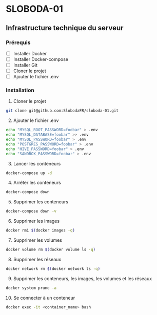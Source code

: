 # SLOBODA-01

## Infrastructure technique du serveur

### Prérequis

- [ ] Installer Docker
- [ ] Installer Docker-compose
- [ ] Installer Git
- [ ] Cloner le projet
- [ ] Ajouter le fichier .env

### Installation

1. Cloner le projet

```bash
git clone git@github.com:SlobodaFR/sloboda-01.git
```

2. Ajouter le fichier .env

```bash
echo "MYSQL_ROOT_PASSWORD=foobar" > .env
echo "MYSQL_DATABASE=foobar" >> .env
echo "MYSQL_PASSWORD=foobar" > .env
echo "POSTGRES_PASSWORD=foobar" > .env
echo "HIVE_PASSWORD=foobar" > .env
echo "SANDBOX_PASSWORD=foobar" > .env
```

3. Lancer les conteneurs

```bash
docker-compose up -d
```

4. Arrêter les conteneurs

```bash
docker-compose down
```

5. Supprimer les conteneurs

```bash
docker-compose down -v
```

6. Supprimer les images

```bash
docker rmi $(docker images -q)
```

7. Supprimer les volumes

```bash
docker volume rm $(docker volume ls -q)
```

8. Supprimer les réseaux

```bash
docker network rm $(docker network ls -q)
```

9. Supprimer les conteneurs, les images, les volumes et les réseaux

```bash
docker system prune -a
```

10. Se connecter à un conteneur

```bash
docker exec -it <container_name> bash
```
